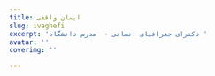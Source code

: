 ```yaml
---
title: ایمان واقفی
slug: ivaghefi
excerpt: 'دکترای جغرافیای انسانی -  مدرس دانشگاه '
avatar: ''
coverimg: ''

---
```

